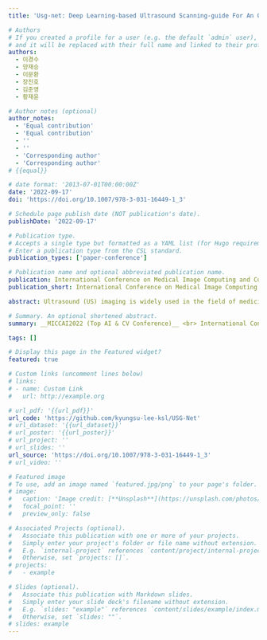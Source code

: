 ```yaml
---
title: 'Usg-net: Deep Learning-based Ultrasound Scanning-guide For An Orthopedic Sonographer'

# Authors
# If you created a profile for a user (e.g. the default `admin` user), write the username (folder name) here
# and it will be replaced with their full name and linked to their profile.
authors:
  - 이경수
  - 양재승
  - 이문환
  - 장진호
  - 김준영
  - 황재윤

# Author notes (optional)
author_notes:
  - 'Equal contribution'
  - 'Equal contribution'
  - ''
  - ''
  - 'Corresponding author'
  - 'Corresponding author'
# {{equal}}

# date format: '2013-07-01T00:00:00Z'
date: '2022-09-17'
doi: 'https://doi.org/10.1007/978-3-031-16449-1_3'

# Schedule page publish date (NOT publication's date).
publishDate: '2022-09-17'

# Publication type.
# Accepts a single type but formatted as a YAML list (for Hugo requirements).
# Enter a publication type from the CSL standard.
publication_types: ['paper-conference']

# Publication name and optional abbreviated publication name.
publication: International Conference on Medical Image Computing and Computer-Assisted Intervention
publication_short: International Conference on Medical Image Computing and Computer-Assisted Intervention (MICCAI)  [__Top AI & CV Conference__]

abstract: Ultrasound (US) imaging is widely used in the field of medicine. US images containing pathological information are essential for better diagnosis. However, it is challenging to obtain informative US images because of their anatomical complexity, which is significantly dependent on the expertise of the sonographer. Therefore, in this study, we propose a fully automatic scanning-guide algorithm that assists unskilled sonographers in acquiring informative US images by providing accurate directions of probe movement to search for target disease regions. The main contributions of this study are- (1) proposing a new scanning-guide task that searches for a rotator cuff tear (RCT) region using a deep learning-based algorithm, i.e., ultrasound scanning-guide network (USG-Net); (2) constructing a dataset to optimize the corresponding deep learning algorithm. Multidimensional US images collected from 80 patients with RCT were processed to optimize the scanning-guide algorithm which classified the existence of RCT. Furthermore, the algorithm provides accurate directions for the RCT, if it is not in the current frame. The experimental results demonstrate that the fully optimized scanning-guide algorithm offers accurate directions to localize a probe within target regions and helps to acquire informative US images.

# Summary. An optional shortened abstract.
summary: __MICCAI2022 (Top AI & CV Conference)__ <br> International Conference on Medical Image Computing and Computer-Assisted Intervention2022 <br><br>

tags: []

# Display this page in the Featured widget?
featured: true

# Custom links (uncomment lines below)
# links:
# - name: Custom Link
#   url: http://example.org

# url_pdf: '{{url_pdf}}'
url_code: 'https://github.com/kyungsu-lee-ksl/USG-Net'
# url_dataset: '{{url_dataset}}'
# url_poster: '{{url_poster}}'
# url_project: ''
# url_slides: ''
url_source: 'https://doi.org/10.1007/978-3-031-16449-1_3'
# url_video: ''

# Featured image
# To use, add an image named `featured.jpg/png` to your page's folder.
# image:
#   caption: 'Image credit: [**Unsplash**](https://unsplash.com/photos/pLCdAaMFLTE)'
#   focal_point: ''
#   preview_only: false

# Associated Projects (optional).
#   Associate this publication with one or more of your projects.
#   Simply enter your project's folder or file name without extension.
#   E.g. `internal-project` references `content/project/internal-project/index.md`.
#   Otherwise, set `projects: []`.
# projects:
#   - example

# Slides (optional).
#   Associate this publication with Markdown slides.
#   Simply enter your slide deck's filename without extension.
#   E.g. `slides: "example"` references `content/slides/example/index.md`.
#   Otherwise, set `slides: ""`.
# slides: example
---
```

